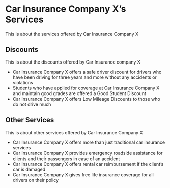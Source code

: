 # Car Insurance Company X’s Services

This is about the services offered by Car Insurance Company X

## Discounts

This is about the discounts offered by Car Insurance company X

- Car Insurance Company X offers a safe driver discount for drivers who have been driving for three years and more without any accidents or violations
- Students who have applied for coverage at Car Insurance Company X and maintain good grades are offered a Good Student Discount
- Car Insurance Company X offers Low Mileage Discounts to those who do not drive much

## Other Services

This is about other services offered by Car Insurance Company X

- Car Insurance Company X offers more than just traditional car insurance services
- Car Insurance Company X provides emergency roadside assistance for clients and their passengers in case of an accident
- Car Insurance Company X offers rental car reimbursement if the client’s car is damaged
- Car Insurance Company X gives free life insurance coverage for all drivers on their policy